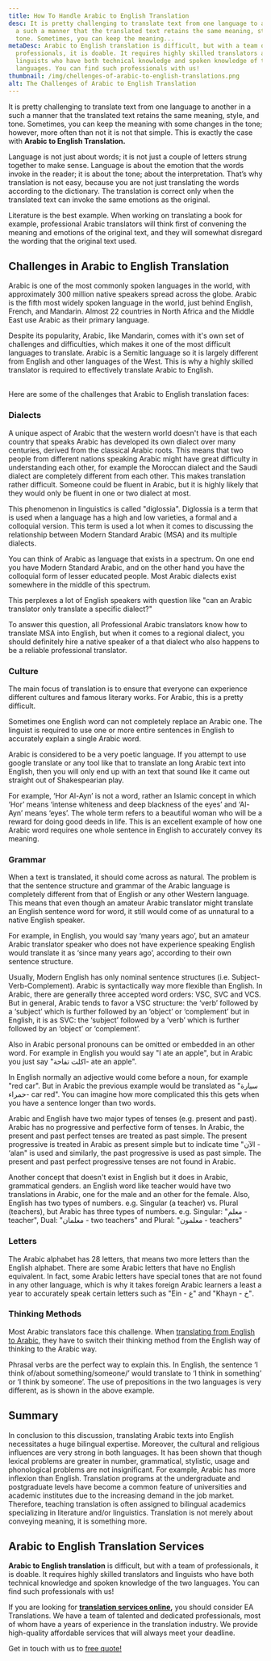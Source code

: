 ```yaml
---
title: How To Handle Arabic to English Translation
desc: It is pretty challenging to translate text from one language to another in
  a such a manner that the translated text retains the same meaning, style, and
  tone. Sometimes, you can keep the meaning...
metaDesc: Arabic to English translation is difficult, but with a team of
  professionals, it is doable. It requires highly skilled translators and
  linguists who have both technical knowledge and spoken knowledge of the two
  languages. You can find such professionals with us!
thumbnail: /img/chellenges-of-arabic-to-english-translations.png
alt: The Challenges of Arabic to English Translation
---
```

<!--StartFragment-->

It is pretty challenging to translate text from one language to another in a such a manner that the translated text retains the same meaning, style, and tone. Sometimes, you can keep the meaning with some changes in the tone; however, more often than not it is not that simple. This is exactly the case with **Arabic to English Translation.**

Language is not just about words; it is not just a couple of letters strung together to make sense. Language is about the emotion that the words invoke in the reader; it is about the tone; about the interpretation. That’s why translation is not easy, because you are not just translating the words according to the dictionary. The translation is correct only when the translated text can invoke the same emotions as the original.

Literature is the best example. When working on translating a book for example, professional Arabic translators will think first of convening the meaning and emotions of the original text, and they will somewhat disregard the wording that the original text used.

## Challenges in A**rabic to English Translation**

Arabic is one of the most commonly spoken languages in the world, with approximately 300 million native speakers spread across the globe. Arabic is the fifth most widely spoken language in the world, just behind English, French, and Mandarin. Almost 22 countries in North Africa and the Middle East use Arabic as their primary language.

Despite its popularity, Arabic, like Mandarin, comes with it's own set of challenges and difficulties, which makes it one of the most difficult languages to translate. Arabic is a Semitic language so it is largely different from English and other languages of the West. This is why a highly skilled translator is required to effectively translate Arabic to English.

\
Here are some of the challenges that Arabic to English translation faces:

### Dialects

A unique aspect of Arabic that the western world doesn't have is that each country that speaks Arabic has developed its own dialect over many centuries, derived from the classical Arabic roots. This means that two people from different nations speaking Arabic might have great difficulty in understanding each other, for example the Moroccan dialect and the Saudi dialect are completely different from each other. This makes translation rather difficult. Someone could be fluent in Arabic, but it is highly likely that they would only be fluent in one or two dialect at most.

This phenomenon in linguistics is called "diglossia". Diglossia is a term that is used when a language has a high and low varieties, a formal and a colloquial version. This term is used a lot when it comes to discussing the relationship between Modern Standard Arabic (MSA) and its multiple dialects.

You can think of Arabic as language that exists in a spectrum. On one end you have Modern Standard Arabic, and on the other hand you have the colloquial form of lesser educated people. Most Arabic dialects exist somewhere in the middle of this spectrum.

This perplexes a lot of English speakers with question like "can an Arabic translator only translate a specific dialect?"

To answer this question, all Professional Arabic translators know how to translate MSA into English, but when it comes to a regional dialect, you should definitely hire a native speaker of a that dialect who also happens to be a reliable professional translator. 

### Culture

The main focus of translation is to ensure that everyone can experience different cultures and famous literary works. For Arabic, this is a pretty difficult.

Sometimes one English word can not completely replace an Arabic one. The linguist is required to use one or more entire sentences in English to accurately explain a single Arabic word.

Arabic is considered to be a very poetic language. If you attempt to use google translate or any tool like that to translate an long Arabic text into English, then you will only end up with an text that sound like it came out straight out of Shakespearian play.

For example, ‘Hor Al-Ayn’ is not a word, rather an Islamic concept in which ‘Hor’ means ‘intense whiteness and deep blackness of the eyes’ and ‘Al-Ayn’ means ‘eyes’. The whole term refers to a beautiful woman who will be a reward for doing good deeds in life. This is an excellent example of how one Arabic word requires one whole sentence in English to accurately convey its meaning.

### Grammar

When a text is translated, it should come across as natural. The problem is that the sentence structure and grammar of the Arabic language is completely different from that of English or any other Western language. This means that even though an amateur Arabic translator might translate an English sentence word for word, it still would come of as unnatural to a native English speaker.

For example, in English, you would say ‘many years ago’, but an amateur Arabic translator speaker who does not have experience speaking English would translate it as ‘since many years ago’, according to their own sentence structure.

Usually, Modern English has only nominal sentence structures (i.e. Subject-Verb-Complement). Arabic is syntactically way more flexible than English. In Arabic, there are generally three accepted word orders: VSC, SVC and VCS. But in general, Arabic tends to favor a VSC structure: the ‘verb’ followed by a ‘subject’ which is further followed by an ‘object’ or ‘complement’ but in English, it is as SVC: the ‘subject’ followed by a ‘verb’ which is further followed by an ‘object’ or ‘complement’. 

Also in Arabic personal pronouns can be omitted or embedded in an other word. For example in English you would say "I ate an apple", but in Arabic you just say "اكلت تفاحة- ate an apple". 

In English normally an adjective would come before a noun, for example "red car". But in Arabic the previous example would be translated as "سيارة حمراء- car red". You can imagine how more complicated this this gets when you have a sentence longer than two words.

Arabic and English have two major types of tenses (e.g. present and past). Arabic has no progressive and
perfective form of tenses. In Arabic, the present and past perfect tenses are treated as past simple. The present progressive is treated in Arabic as present simple but to indicate time "الآن - ‘alan" is used and similarly, the past progressive is used as past simple. The present and past perfect progressive tenses are not found in Arabic.

Another concept that doesn't exist in English but it does in Arabic, grammatical genders. an English word like teacher would have two translations in Arabic, one for the male and an other for the female. Also, English has two types of numbers. e.g. Singular (a teacher) vs. Plural (teachers), but Arabic has three types of numbers. e.g. Singular: "معلم - teacher", Dual: "معلمان - two teachers" and Plural: "معلمون - teachers"

### Letters

The Arabic alphabet has 28 letters, that means two more letters than the English alphabet. There are some Arabic letters that have no English equivalent. In fact, some Arabic letters have special tones that are not found in any other language, which is why it takes foreign Arabic learners a least a year to accurately speak certain letters such as "Ein - ع" and "Khayn - خ".

### Thinking Methods

Most Arabic translators face this challenge. When [translating from English to Arabic](https://englisharabictranslations.com/blog/challenges-of-translating-english-to-arabic/), they have to switch their thinking method from the English way of thinking to the Arabic way.

Phrasal verbs are the perfect way to explain this. In English, the sentence ‘I think of/about something/someone/’ would translate to ‘I think in something’ or ‘I think by someone’. The use of prepositions in the two languages is very different, as is shown in the above example.

## Summary

In conclusion to this discussion, translating Arabic texts into English necessitates a huge bilingual expertise. Moreover, the cultural and religious influences are very strong in both languages. It has been shown that though lexical problems are greater in number, grammatical, stylistic, usage and phonological problems are not insignificant. For example, Arabic has more inflexion than English. Translation programs at the undergraduate and postgraduate levels have become a common feature of universities and academic institutes due to the increasing demand in the job market. Therefore, teaching translation is often assigned to bilingual academics specializing in literature and/or linguistics. Translation is not merely about conveying meaning, it is something more. 

## Arabic to English Translation Services

**Arabic to English translation** is difficult, but with a team of professionals, it is doable. It requires highly skilled translators and linguists who have both technical knowledge and spoken knowledge of the two languages. You can find such professionals with us!

If you are looking for **[translation services online](https://englisharabictranslations.com/translation-services/),** you should consider EA Translations. We have a team of talented and dedicated professionals, most of whom have a years of experience in the translation industry. We provide high-quality affordable services that will always meet your deadline. 

Get in touch with us to [free quote!](https://englisharabictranslations.com/)

<!--EndFragment-->